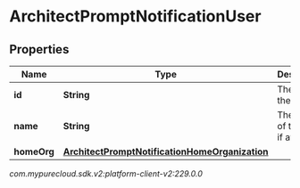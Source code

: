 # ArchitectPromptNotificationUser


## Properties

| Name | Type | Description | Notes |
| ------------ | ------------- | ------------- | ------------- |
| **id** | **String** | The ID of the user. |  [optional] |
| **name** | **String** | The name of the user, if available. |  [optional] |
| **homeOrg** | [**ArchitectPromptNotificationHomeOrganization**](ArchitectPromptNotificationHomeOrganization) |  |  [optional] |




_com.mypurecloud.sdk.v2:platform-client-v2:229.0.0_
